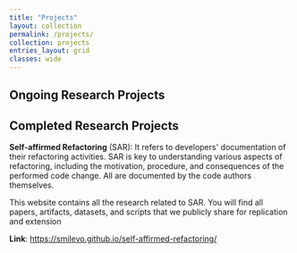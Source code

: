 ```yaml
---
title: "Projects"
layout: collection
permalink: /projects/
collection: projects
entries_layout: grid
classes: wide
---
```


## Ongoing Research Projects

## Completed Research Projects

**Self-affirmed Refactoring** (SAR): It refers to developers' documentation of their refactoring activities. SAR is key to understanding various aspects of refactoring, including the motivation, procedure, and consequences of the performed code change. All are documented by the code authors themselves.

This website contains all the research related to SAR. You will find all papers, artifacts, datasets, and scripts that we publicly share for replication and extension

**Link**: https://smilevo.github.io/self-affirmed-refactoring/
